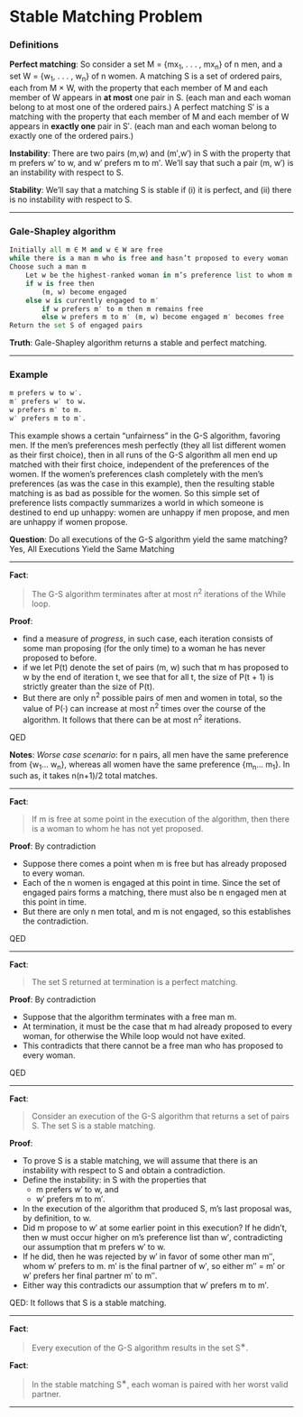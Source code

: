 # Stable Matching Problem
### Definitions
__Perfect matching__: So consider a set M = {mx<sub>1</sub>, . . . , mx<sub>n</sub>} of n men, and a set W = {w<sub>1</sub>, . . . , w<sub>n</sub>} of n women. A matching S is a set of ordered pairs, each from M × W, with the property that each member of M and each member of W appears in __at most__ one pair in S. (each man and each woman belong to at most one of the ordered pairs.) A perfect matching S′ is a matching with the property that each member of M and each member of W appears in __exactly one__ pair in S′. (each man and each woman belong to exactly one of the ordered pairs.)

__Instability__: There are two pairs (m,w) and (m′,w′) in S with the property that m prefers w′ to w, and w′ prefers m to m′. We’ll say that such a pair (m, w′) is an instability with respect to S.

__Stability__:  We’ll say that a matching S is stable if (i) it is perfect, and (ii) there is no instability with respect to S.

- - -
### Gale-Shapley algorithm
```python
Initially all m ∈ M and w ∈ W are free
while there is a man m who is free and hasn’t proposed to every woman
Choose such a man m
	Let w be the highest-ranked woman in m’s preference list to whom m has not yet proposed
	if w is free then
		(m, w) become engaged
	else w is currently engaged to m′
		if w prefers m′ to m then m remains free
		else w prefers m to m′ (m, w) become engaged m′ becomes free
Return the set S of engaged pairs
```
__Truth__: Gale-Shapley algorithm returns a stable and perfect matching.

- - -
### Example
```python
m prefers w to w′.
m′ prefers w′ to w.
w prefers m′ to m.
w′ prefers m to m′.
```
This example shows a certain “unfairness” in the G-S algorithm, favoring men. If the men’s preferences mesh perfectly (they all list different women as their first choice), then in all runs of the G-S algorithm all men end up matched with their first choice, independent of the preferences of the women. If the women’s preferences clash completely with the men’s preferences (as was the case in this example), then the resulting stable matching is as bad as possible for the women. So this simple set of preference lists compactly summarizes a world in which someone is destined to end up unhappy: women are unhappy if men propose, and men are unhappy if women propose.

__Question__: Do all executions of the G-S algorithm yield the same matching? <br>
Yes, All Executions Yield the Same Matching

---
__Fact__:
> The G-S algorithm terminates after at most n<sup>2</sup> iterations of the While loop.

__Proof__:

- find a measure of _progress_, in such case, each iteration consists of some man proposing (for the only time) to a woman he has never proposed to before.
- if we let P(t) denote the set of pairs (m, w) such that m has proposed to w by the end of iteration t, we see that for all t, the size of P(t + 1) is strictly greater than the size of P(t).
- But there are only n<sup>2</sup> possible pairs of men and women in total, so the value of P(·) can increase at most n<sup>2</sup> times over the course of the algorithm. It follows that there can be at most n<sup>2</sup> iterations.

QED

__Notes__: _Worse case scenario_: for n pairs, all men have the same preference from {w<sub>1</sub>... w<sub>n</sub>},  whereas all women have the same preference {m<sub>n</sub>... m<sub>1</sub>}. In such as, it takes n(n+1)/2 total matches.

---
__Fact__:
> If m is free at some point in the execution of the algorithm, then there is a woman to whom he has not yet proposed.

__Proof__: By contradiction

- Suppose there comes a point when m is free but has already proposed to every woman.
- Each of the n women is engaged at this point in time. Since the set of engaged pairs forms a matching, there must also be n engaged men at this point in time.
- But there are only n men total, and m is not engaged, so this establishes the contradiction.

QED

---
__Fact__:
> The set S returned at termination is a perfect matching.

__Proof__: By contradiction

- Suppose that the algorithm terminates with a free man m.
- At termination, it must be the case that m had already proposed to every woman, for otherwise the While loop would not have exited.
- This contradicts that there cannot be a free man who has proposed to every woman.

QED

---
__Fact__:
> Consider an execution of the G-S algorithm that returns a set of pairs S. The set S is a stable matching.

__Proof__:

- To prove S is a stable matching, we will assume that there is an instability with respect to S and obtain a contradiction.
- Define the instability: in S with the properties that
	- m prefers w′ to w, and
	- w′ prefers m to m′.
- In the execution of the algorithm that produced S, m’s last proposal was, by definition, to w.
- Did m propose to w′ at some earlier point in this execution?  If he didn’t, then w must occur higher on m’s preference list than w′, contradicting our assumption that m prefers w′ to w.
- If he did, then he was rejected by w′ in favor of some other man m′′, whom w′ prefers to m. m′ is the final partner of w′, so either m′′ = m′ or w′ prefers her final partner m′ to m′′.
- Either way this contradicts our assumption that w′ prefers m to m′.

QED: It follows that S is a stable matching.

---
__Fact__:
> Every execution of the G-S algorithm results in the set S<sup>∗</sup>.

__Fact__:
> In the stable matching S<sup>∗</sup>, each woman is paired with her worst valid partner.

- - -
